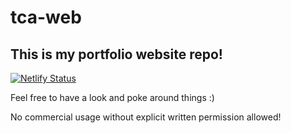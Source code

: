 # tca-web

## This is my portfolio website repo!

[![Netlify Status](https://api.netlify.com/api/v1/badges/c665e3db-cd1b-44fd-a986-a60b8264aae6/deploy-status)](https://app.netlify.com/sites/thecodingaviator/deploys)

Feel free to have a look and poke around things :)

No commercial usage without explicit written permission allowed!
